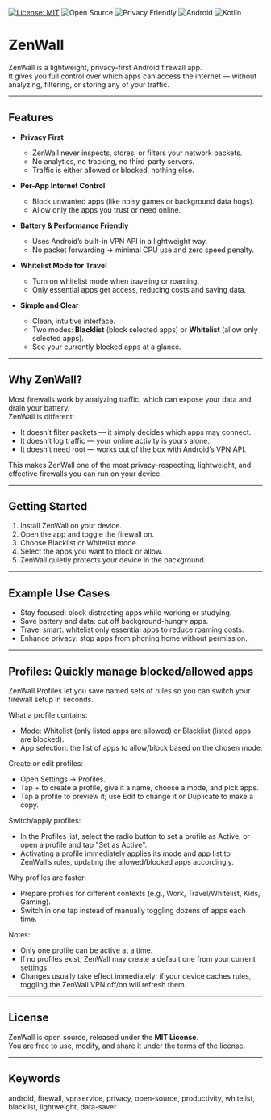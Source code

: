 [![License: MIT](https://img.shields.io/badge/License-MIT-yellow.svg)](LICENSE)
![Open Source](https://img.shields.io/badge/Open%20Source-Yes-blue)
![Privacy Friendly](https://img.shields.io/badge/Privacy-Friendly-green)
![Android](https://img.shields.io/badge/Platform-Android-brightgreen)
![Kotlin](https://img.shields.io/badge/Language-Kotlin-7f52ff)


# ZenWall

ZenWall is a lightweight, privacy-first Android firewall app.  
It gives you full control over which apps can access the internet — without analyzing, filtering, or storing any of your traffic.

---

## Features

- **Privacy First**  
  - ZenWall never inspects, stores, or filters your network packets.  
  - No analytics, no tracking, no third-party servers.  
  - Traffic is either allowed or blocked, nothing else.  

- **Per-App Internet Control**  
  - Block unwanted apps (like noisy games or background data hogs).  
  - Allow only the apps you trust or need online.  

- **Battery & Performance Friendly**  
  - Uses Android’s built-in VPN API in a lightweight way.  
  - No packet forwarding → minimal CPU use and zero speed penalty.  

- **Whitelist Mode for Travel**  
  - Turn on whitelist mode when traveling or roaming.  
  - Only essential apps get access, reducing costs and saving data.  

- **Simple and Clear**  
  - Clean, intuitive interface.  
  - Two modes: **Blacklist** (block selected apps) or **Whitelist** (allow only selected apps).  
  - See your currently blocked apps at a glance.  

---

## Why ZenWall?

Most firewalls work by analyzing traffic, which can expose your data and drain your battery.  
ZenWall is different:  

- It doesn’t filter packets — it simply decides which apps may connect.  
- It doesn’t log traffic — your online activity is yours alone.  
- It doesn’t need root — works out of the box with Android’s VPN API.  

This makes ZenWall one of the most privacy-respecting, lightweight, and effective firewalls you can run on your device.

---

## Getting Started

1. Install ZenWall on your device.  
2. Open the app and toggle the firewall on.  
3. Choose Blacklist or Whitelist mode.  
4. Select the apps you want to block or allow.  
5. ZenWall quietly protects your device in the background.  

---

## Example Use Cases

- Stay focused: block distracting apps while working or studying.  
- Save battery and data: cut off background-hungry apps.  
- Travel smart: whitelist only essential apps to reduce roaming costs.  
- Enhance privacy: stop apps from phoning home without permission.  

---

## Profiles: Quickly manage blocked/allowed apps

ZenWall Profiles let you save named sets of rules so you can switch your firewall setup in seconds.

What a profile contains:
- Mode: Whitelist (only listed apps are allowed) or Blacklist (listed apps are blocked).
- App selection: the list of apps to allow/block based on the chosen mode.

Create or edit profiles:
- Open Settings → Profiles.
- Tap + to create a profile, give it a name, choose a mode, and pick apps.
- Tap a profile to preview it; use Edit to change it or Duplicate to make a copy.

Switch/apply profiles:
- In the Profiles list, select the radio button to set a profile as Active; or open a profile and tap "Set as Active".
- Activating a profile immediately applies its mode and app list to ZenWall’s rules, updating the allowed/blocked apps accordingly.

Why profiles are faster:
- Prepare profiles for different contexts (e.g., Work, Travel/Whitelist, Kids, Gaming).
- Switch in one tap instead of manually toggling dozens of apps each time.

Notes:
- Only one profile can be active at a time.
- If no profiles exist, ZenWall may create a default one from your current settings.
- Changes usually take effect immediately; if your device caches rules, toggling the ZenWall VPN off/on will refresh them.

---

## License

ZenWall is open source, released under the **MIT License**.  
You are free to use, modify, and share it under the terms of the license.

---

## Keywords

android, firewall, vpnservice, privacy, open-source, productivity, whitelist, blacklist, lightweight, data-saver
